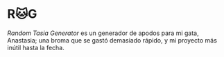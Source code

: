 # R🐱G
*Random Tasia Generator* es un generador de apodos para mi gata, Anastasia; una broma que se gastó demasiado rápido, y mi proyecto más inútil hasta la fecha.

